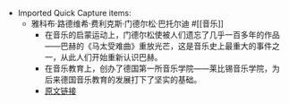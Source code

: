 - Imported Quick Capture items:
    - 雅科布·路德维希·费利克斯·门德尔松·巴托尔迪  #[[音乐]]
        - 在音乐的启蒙运动上，门德尔松使被人们遗忘了几乎一百多年的作品——巴赫的《马太受难曲》重放光芒，这是音乐史上最重大的事件之一，从此人们开始重新认识巴赫。
        - 在音乐教育上，创办了德国第一所音乐学院——莱比锡音乐学院，为后来德国音乐教育的发展打下了坚实的基础。
        - [原文链接](https://baike.baidu.com/item/%E9%9B%85%E7%A7%91%E5%B8%83%C2%B7%E8%B7%AF%E5%BE%B7%E7%BB%B4%E5%B8%8C%C2%B7%E8%B4%B9%E5%88%A9%E5%85%8B%E6%96%AF%C2%B7%E9%97%A8%E5%BE%B7%E5%B0%94%E6%9D%BE%C2%B7%E5%B7%B4%E6%89%98%E5%B0%94%E8%BF%AA/1559364)

